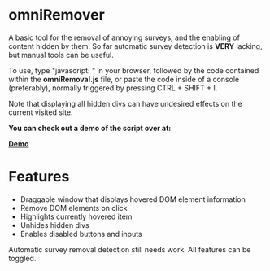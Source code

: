 # omniRemover
A basic tool for the removal of annoying surveys, and the enabling of content hidden by them.
So far automatic survey detection is **VERY** lacking, but manual tools can be useful.

To use, type "javascript: " in your browser, followed by the code contained within the **omniRemoval.js** file, or paste the code inside of a console (preferably), normally triggered by pressing CTRL + SHIFT + I. 

Note that displaying all hidden divs can have undesired effects on the current visited site.

**You can check out a demo of the script over at:**

**[Demo](http://example.com/ "omniRemover Demo")**

# Features
* Draggable window that displays hovered DOM element information
* Remove DOM elements on click
* Highlights currently hovered item
* Unhides hidden divs
* Enables disabled buttons and inputs

Automatic survey removal detection still needs work. All features can be toggled.
